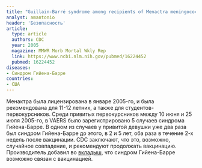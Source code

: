 ```yaml
---
title: "Guillain-Barré syndrome among recipients of Menactra meningococcal conjugate vaccine--United States, June-July 2005"
analyst: amantonio
header: 'Безопасность'
article:
  type: article
  authors: CDC
  year: 2005
  magazine: MMWR Morb Mortal Wkly Rep
  link: https://www.ncbi.nlm.nih.gov/pubmed/16224452
  pubmed: 16224452
diseases:
- Синдром Гийена-Барре
countries:
- США
---
```


Менактра была лицензирована в январе 2005-го, и была рекомендована для 11-12 летних, а также для студентов-первокурсников.
Среди привитых первокурсников между 10 июня и 25 июля 2005-го, в VAERS было зарегистрировано 5 случаев синдрома Гийена-Барре.
В одном из случаев у привитой девушки уже два раза был синдром Гийена-Барре до этого, в 2 и 5 лет, оба раза в течение 2-х недель после вакцинации.
CDC заключают, что это, возможно, случайное совпадение, и рекомендуют продолжать вакцинацию. Производитель добавил во [вкладыш](https://www.fda.gov/downloads/biologicsbloodvaccines/vaccines/approvedproducts/ucm131170.pdf), что синдром Гийена-Барре возможно связан с вакцинацией.
